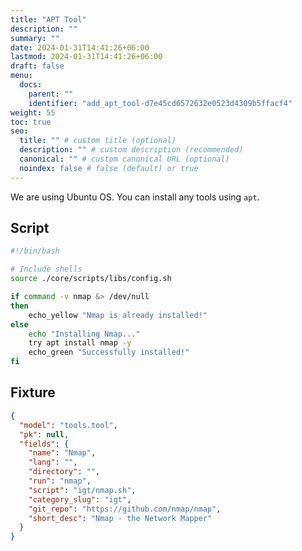 ```yaml
---
title: "APT Tool"
description: ""
summary: ""
date: 2024-01-31T14:41:26+06:00
lastmod: 2024-01-31T14:41:26+06:00
draft: false
menu:
  docs:
    parent: ""
    identifier: "add_apt_tool-d7e45cd6572632e0523d4309b5ffacf4"
weight: 55
toc: true
seo:
  title: "" # custom title (optional)
  description: "" # custom description (recommended)
  canonical: "" # custom canonical URL (optional)
  noindex: false # false (default) or true
---
```


We are using Ubuntu OS. You can install any tools using `apt`.

## Script

```bash {title="tools/scripts/igt/nmap.sh"}
#!/bin/bash

# Include shells
source ./core/scripts/libs/config.sh

if command -v nmap &> /dev/null
then
    echo_yellow "Nmap is already installed!"
else
    echo "Installing Nmap..."
    try apt install nmap -y
    echo_green "Successfully installed!"
fi
```

## Fixture


```json {title="tools/fixtures/tools/igt.json"}
{
  "model": "tools.tool",
  "pk": null,
  "fields": {
    "name": "Nmap",
    "lang": "",
    "directory": "",
    "run": "nmap",
    "script": "igt/nmap.sh",
    "category_slug": "igt",
    "git_repo": "https://github.com/nmap/nmap",
    "short_desc": "Nmap - the Network Mapper"
  }
}
```
